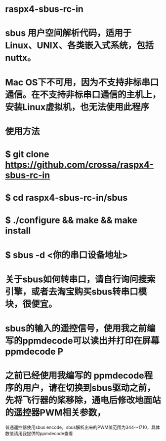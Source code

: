 # raspx4-sbus-rc-in

# sbus 用户空间解析代码，适用于Linux、UNIX、各类嵌入式系统，包括nuttx。

# Mac OS下不可用，因为不支持非标串口通信。在不支持非标串口通信的主机上，安装Linux虚拟机，也无法使用此程序

# 使用方法

# $ git clone https://github.com/crossa/raspx4-sbus-rc-in

# $ cd raspx4-sbus-rc-in/sbus

# $ ./configure && make && make install

# $ sbus -d <你的串口设备地址> 



# 关于sbus如何转串口，请自行询问搜索引擎，或者去淘宝购买sbus转串口模块，很便宜。

# sbus的输入的遥控信号，使用我之前编写的ppmdecode可以读出并打印在屏幕 ppmdecode P

# 之前已经使用我编写的 ppmdecode程序的用户，请在切换到sbus驱动之前，先将飞行器的桨移除，通电后修改地面站的遥控器PWM相关参数，

普通遥控器使用sbus encode，sbus解析出来的PWM值范围为344～1710，具体数值请用我提供的ppmdecode查看
